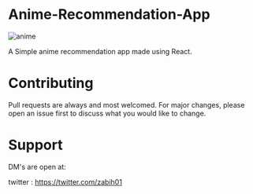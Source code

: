 # Anime-Recommendation-App

![anime](https://user-images.githubusercontent.com/53895282/168631144-4ab464ab-c350-4889-8da4-655ba7de4a2c.JPG)


A Simple anime recommendation app made using React.

# Contributing
Pull requests are always and most welcomed. For major changes, please open an issue first to discuss what you would like to change.

# Support
DM's are open at:

twitter : https://twitter.com/zabih01
